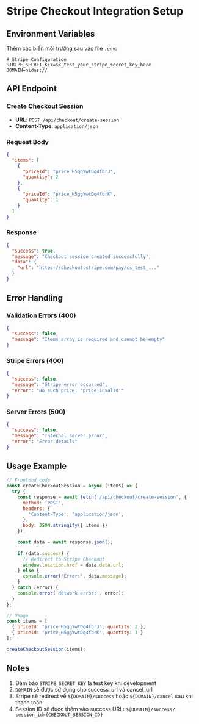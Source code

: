 # Stripe Checkout Integration Setup

## Environment Variables

Thêm các biến môi trường sau vào file `.env`:

```env
# Stripe Configuration
STRIPE_SECRET_KEY=sk_test_your_stripe_secret_key_here
DOMAIN=nidas://
```

## API Endpoint

### Create Checkout Session
- **URL**: `POST /api/checkout/create-session`
- **Content-Type**: `application/json`

### Request Body
```json
{
  "items": [
    {
      "priceId": "price_H5ggYwtDq4fbrJ",
      "quantity": 2
    },
    {
      "priceId": "price_H5ggYwtDq4fbrK",
      "quantity": 1
    }
  ]
}
```

### Response
```json
{
  "success": true,
  "message": "Checkout session created successfully",
  "data": {
    "url": "https://checkout.stripe.com/pay/cs_test_..."
  }
}
```

## Error Handling

### Validation Errors (400)
```json
{
  "success": false,
  "message": "Items array is required and cannot be empty"
}
```

### Stripe Errors (400)
```json
{
  "success": false,
  "message": "Stripe error occurred",
  "error": "No such price: 'price_invalid'"
}
```

### Server Errors (500)
```json
{
  "success": false,
  "message": "Internal server error",
  "error": "Error details"
}
```

## Usage Example

```javascript
// Frontend code
const createCheckoutSession = async (items) => {
  try {
    const response = await fetch('/api/checkout/create-session', {
      method: 'POST',
      headers: {
        'Content-Type': 'application/json',
      },
      body: JSON.stringify({ items })
    });

    const data = await response.json();
    
    if (data.success) {
      // Redirect to Stripe Checkout
      window.location.href = data.data.url;
    } else {
      console.error('Error:', data.message);
    }
  } catch (error) {
    console.error('Network error:', error);
  }
};

// Usage
const items = [
  { priceId: 'price_H5ggYwtDq4fbrJ', quantity: 2 },
  { priceId: 'price_H5ggYwtDq4fbrK', quantity: 1 }
];

createCheckoutSession(items);
```

## Notes

1. Đảm bảo `STRIPE_SECRET_KEY` là test key khi development
2. `DOMAIN` sẽ được sử dụng cho success_url và cancel_url
3. Stripe sẽ redirect về `${DOMAIN}/success` hoặc `${DOMAIN}/cancel` sau khi thanh toán
4. Session ID sẽ được thêm vào success URL: `${DOMAIN}/success?session_id={CHECKOUT_SESSION_ID}` 